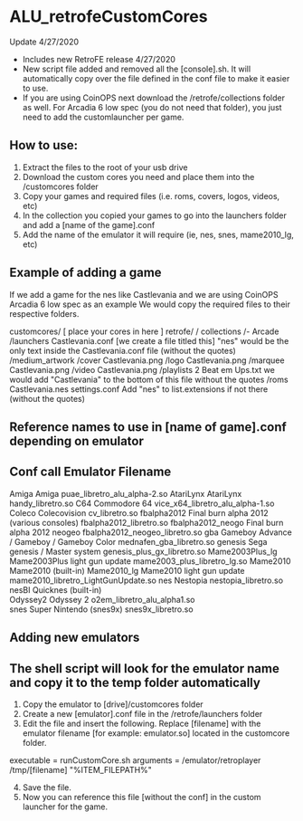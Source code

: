 # ALU_retrofeCustomCores

Update 4/27/2020
- Includes new RetroFE release 4/27/2020
- New script file added and removed all the [console].sh. It will automatically copy over the file
  defined in the conf file to make it easier to use.
- If you are using CoinOPS next download the /retrofe/collections folder as well. For Arcadia 6 low spec (you do not need that folder), you just need to add the customlauncher per game.
  
How to use:
-----------------------------------------------------------------------------------------------------------------

1. Extract the files to the root of your usb drive
2. Download the custom cores you need and place them into the /customcores folder
3. Copy your games and required files (i.e. roms, covers, logos, videos, etc)
4. In the collection you copied your games to go into the launchers folder and add a [name of the game].conf
5. Add the name of the emulator it will require (ie, nes, snes, mame2010_lg, etc)




Example of adding a game
------------------------------------------------------------------------------------------------------------------
If we add a game for the nes like Castlevania and we are using CoinOPS Arcadia 6 low spec as an example
We would copy the required files to their respective folders.

customcores/
	[ place your cores in here ]
retrofe/
	/ collections
		/- Arcade
			/launchers
				Castlevania.conf		[we create a file titled this]
										"nes" would be the only text inside the Castlevania.conf file (without the quotes)
			/medium_artwork
				/cover
					Castlevania.png
				/logo
					Castlevania.png
				/marquee
					Castlevania.png
				/video
					Castlevania.png
			/playlists
				2 Beat em Ups.txt		we would add "Castlevania" to the bottom of this file without the quotes
			/roms
				Castlevania.nes
			settings.conf				Add "nes" to list.extensions if not there (without the quotes)




Reference names to use in [name of game].conf depending on emulator
----------------------------------------------------------------------------------------------------------------------------
Conf call			Emulator						Filename
----------------------------------------------------------------------------------------------------------------------------
Amiga				Amiga							puae_libretro_alu_alpha-2.so
AtariLynx			AtariLynx						handy_libretro.so
C64				Commodore 64						vice_x64_libretro_alu_alpha-1.so
Coleco				Colecovision						cv_libretro.so
fbalpha2012			Final burn alpha 2012 (various consoles)		fbalpha2012_libretro.so
fbalpha2012_neogo		Final burn alpha 2012 neogeo				fbalpha2012_neogeo_libretro.so
gba				Gameboy Advance / Gameboy / Gameboy Color		mednafen_gba_libretro.so
genesis				Sega genesis / Master system				genesis_plus_gx_libretro.so
Mame2003Plus_lg			Mame2003Plus light gun update				mame2003_plus_libretro_lg.so
Mame2010			Mame2010 (built-in)
Mame2010_lg			Mame2010 light gun update				mame2010_libretro_LightGunUpdate.so
nes				Nestopia						nestopia_libretro.so
nesBI				Quicknes (built-in)					
Odyssey2			Odyssey 2						o2em_libretro_alu_alpha1.so			
snes				Super Nintendo (snes9x)					snes9x_libretro.so




Adding new emulators
------------------------------------------------------------------------------------------------------------------------
The shell script will look for the emulator name and copy it to the temp folder automatically
------------------------------------------------------------------------------------------------------------------------
1. Copy the emulator to [drive]/customcores folder
2. Create a new [emulator].conf file in the /retrofe/launchers folder
3. Edit the file and insert the following. Replace [filename] with the emulator filename [for example: emulator.so] located in the customcore folder.

executable = runCustomCore.sh
arguments = /emulator/retroplayer /tmp/[filename] "%ITEM_FILEPATH%"

4. Save the file.
5. Now you can reference this file [without the conf] in the custom launcher for the game.



